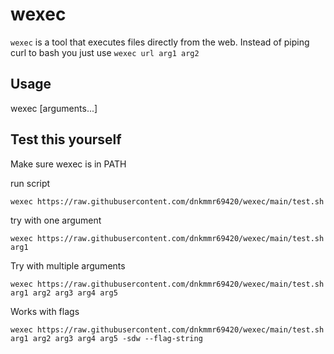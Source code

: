 # wexec

`wexec` is a tool that executes files directly from the web. Instead of piping curl to bash you just use `wexec url arg1 arg2`

## Usage

wexec <url> [arguments...]

## Test this yourself

Make sure wexec is in PATH

run script

```shell
wexec https://raw.githubusercontent.com/dnkmmr69420/wexec/main/test.sh
```

try with one argument

```shell
wexec https://raw.githubusercontent.com/dnkmmr69420/wexec/main/test.sh arg1
```

Try with multiple arguments

```shell
wexec https://raw.githubusercontent.com/dnkmmr69420/wexec/main/test.sh arg1 arg2 arg3 arg4 arg5
```

Works with flags

```shell
wexec https://raw.githubusercontent.com/dnkmmr69420/wexec/main/test.sh arg1 arg2 arg3 arg4 arg5 -sdw --flag-string
```
